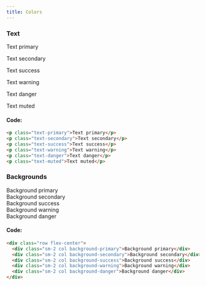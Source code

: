 ```yaml
---
title: Colors
---
```

### Text

<p class="text-primary">Text primary</p>
<p class="text-secondary">Text secondary</p>
<p class="text-success">Text success</p>
<p class="text-warning">Text warning</p>
<p class="text-danger">Text danger</p>
<p class="text-muted">Text muted</p>

#### Code:

```html
<p class="text-primary">Text primary</p>
<p class="text-secondary">Text secondary</p>
<p class="text-success">Text success</p>
<p class="text-warning">Text warning</p>
<p class="text-danger">Text danger</p>
<p class="text-muted">Text muted</p> 
```

### Backgrounds

<div class="row flex-center">
  <div class="sm-2 col background-primary">Background primary</div>
  <div class="sm-2 col background-secondary">Background secondary</div>
  <div class="sm-2 col background-success">Background success</div>
  <div class="sm-2 col background-warning">Background warning</div>
  <div class="sm-2 col background-danger">Background danger</div>
</div>

#### Code:

```html
<div class="row flex-center">
  <div class="sm-2 col background-primary">Background primary</div>
  <div class="sm-2 col background-secondary">Background secondary</div>
  <div class="sm-2 col background-success">Background success</div>
  <div class="sm-2 col background-warning">Background warning</div>
  <div class="sm-2 col background-danger">Background danger</div>
</div>
```
